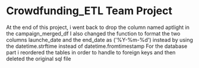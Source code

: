# Crowdfunding_ETL Team Project
 At the end of this project, i went back to drop the column named aptlight in the campaign_merged_df
 I also changed the function to format the two columns launche_date and the end_date as ('%Y-%m-%d') instead by using the datetime.strftime instead of datetime.fromtimestamp 
 For the database part i reordered the tables in order to handle to foreign keys and then deleted the original sql file 
